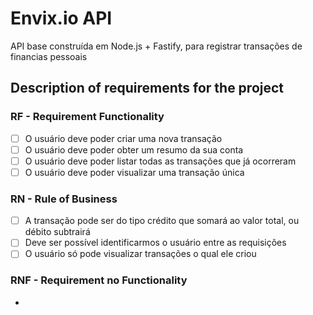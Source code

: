 # Envix.io API
API base construída em Node.js + Fastify, para registrar transações de financias pessoais

## Description of requirements for the project

### RF - Requirement Functionality

- [ ] O usuário deve poder criar uma nova transação
- [ ] O usuário deve poder obter um resumo da sua conta
- [ ] O usuário deve poder listar todas as transações que já ocorreram
- [ ] O usuário deve poder visualizar uma transação única

### RN - Rule of Business

- [ ] A transação pode ser do tipo crédito que somará ao valor total, ou débito subtrairá
- [ ] Deve ser possível identificarmos o usuário entre as requisições
- [ ] O usuário só pode visualizar transações o qual ele criou

### RNF - Requirement no Functionality

- 
